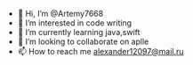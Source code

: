 - 👋 Hi, I’m @Artemy7668
- 👀 I’m interested in code writing
- 🌱 I’m currently learning java,swift
- 💞️ I’m looking to collaborate on aplle
- 📫 How to reach me alexander12097@mail.ru

<!---
Artemy7668/Artemy7668 is a ✨ special ✨ repository because its `README.md` (this file) appears on your GitHub profile.
You can click the Preview link to take a look at your changes.
--->

